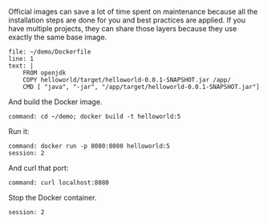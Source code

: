 Official images can save a lot of time spent on maintenance because all the installation steps are done for you and best practices are applied. If you have multiple projects, they can share those layers because they use exactly the same base image.

```editor:replace-text-selection
file: ~/demo/Dockerfile
line: 1
text: |
    FROM openjdk
    COPY helloworld/target/helloworld-0.0.1-SNAPSHOT.jar /app/
    CMD [ "java", "-jar", "/app/target/helloworld-0.0.1-SNAPSHOT.jar"]
```

And build the Docker image.

```terminal:execute
command: cd ~/demo; docker build -t helloworld:5
```

Run it:

```terminal:execute
command: docker run -p 8080:8080 helloworld:5
session: 2
```

And curl that port:

```terminal:execute
command: curl localhost:8080
```

Stop the Docker container.


```terminal:interrupt
session: 2
```